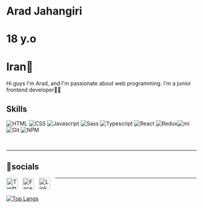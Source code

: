 
# Arad Jahangiri

# 18 y.o

# Iran📍

Hi guys I'm Arad, and I'm passionate about web programming. I'm a junior frontend developer👨‍💻
## Skills 
 ![HTML](https://img.shields.io/badge/html5-%23E34F26.svg?style=for-the-badge&logo=html5&logoColor=white)  ![CSS](https://img.shields.io/badge/css3-%231572B6.svg?style=for-the-badge&logo=css3&logoColor=white) ![Javascript](https://img.shields.io/badge/javascript-%23323330.svg?style=for-the-badge&logo=javascript&logoColor=%23F7DF1E) ![Sass](https://img.shields.io/badge/sass-%2320232a.svg?style=for-the-badge&logo=sass&logoColor=pink) ![Typescript](https://img.shields.io/badge/typescript-%2320232a.svg?style=for-the-badge&logo=typescript&logoColor=blue) ![React](https://img.shields.io/badge/react-%2320232a.svg?style=for-the-badge&logo=react&logoColor=%2361DAFB) ![Redux](https://img.shields.io/badge/redux-%2320232a.svg?style=for-the-badge&logo=redux&logoColor=purple)![mi](https://img.shields.io/badge/mui-%2320232a.svg?style=for-the-badge&logo=mui&logoColor=blue) ![Git](https://img.shields.io/badge/GIT-E44C30?style=for-the-badge&logo=git&logoColor=white) ![NPM](https://img.shields.io/badge/NPM-%23000000.svg?style=for-the-badge&logo=npm&logoColor=white)

<br/>

<hr/>

## 📲socials
[<img align="left" alt="Twitter" width="30px" style="padding-right:10px;" src="https://cdn.jsdelivr.net/gh/devicons/devicon/icons/twitter/twitter-original.svg" />
](https://twitter.com/_aarad)
[<img align="left" alt="Facebook" width="30px" style="padding-right:10px;" src="https://cdn.jsdelivr.net/gh/devicons/devicon/icons/facebook/facebook-original.svg" />
](https://www.facebook.com/arad.jahangiri.3) 
[<img align="left" alt="Linkedin" width="30px" style="padding-right:10px;" src="https://cdn.jsdelivr.net/gh/devicons/devicon/icons/linkedin/linkedin-original.svg" />
](https://www.linkedin.com/in/arad-jahangiri-262515264)

<hr/>
<br/>

[![Top Langs](https://github-readme-stats.vercel.app/api/top-langs/?username=aaradj)](https://github.com/anuraghazra/github-readme-stats)
